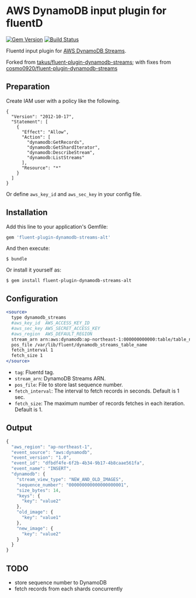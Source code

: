 # AWS DynamoDB input plugin for fluentD

[![Gem Version](https://badge.fury.io/rb/fluent-plugin-dynamodb-streams-alt.svg)](http://badge.fury.io/rb/fluent-plugin-dynamodb-streams-alt)
[![Build Status](https://travis-ci.org/takus/fluent-plugin-dynamodb-streams-alt.svg?branch=master)](https://travis-ci.org/takus/fluent-plugin-dynamodb-streams-alt)


Fluentd input plugin for [AWS DynamoDB Streams](http://docs.aws.amazon.com/amazondynamodb/latest/developerguide/Streams.html).

Forked from [takus/fluent-plugin-dynamodb-streams](https://github.com/takus/fluent-plugin-dynamodb-streams); with fixes from [cosmo0920/fluent-plugin-dynamodb-streams](https://github.com/cosmo0920/fluent-plugin-dynamodb-streams)

## Preparation

Create IAM user with a policy like the following.

```
{
  "Version": "2012-10-17",
  "Statement": [
    {
      "Effect": "Allow",
      "Action": [
        "dynamodb:GetRecords",
        "dynamodb:GetShardIterator",
        "dynamodb:DescribeStream",
        "dynamodb:ListStreams"
      ],
      "Resource": "*"
    }
  ]
}
```

Or define `aws_key_id` and `aws_sec_key` in your config file.

## Installation

Add this line to your application's Gemfile:

```ruby
gem 'fluent-plugin-dynamodb-streams-alt'
```

And then execute:

    $ bundle

Or install it yourself as:

    $ gem install fluent-plugin-dynamodb-streams-alt

## Configuration

```apache
<source>
  type dynamodb_streams
  #aws_key_id  AWS_ACCESS_KEY_ID
  #aws_sec_key AWS_SECRET_ACCESS_KEY
  #aws_region  AWS_DEFAULT_REGION
  stream_arn arn:aws:dynamodb:ap-northeast-1:000000000000:table/table_name/stream/2015-01-01T00:00:00.000
  pos_file /var/lib/fluent/dynamodb_streams_table_name
  fetch_interval 1
  fetch_size 1
</source>
```

- `tag`: Fluentd tag.
- `stream_arn`: DynamoDB Streams ARN.
- `pos_file`: File to store last sequence number.
- `fetch_interval`: The interval to fetch records in seconds. Default is 1 sec.
- `fetch_size`: The maximum number of records fetches in each iteration. Default is 1.

## Output

```javascript
{
  "aws_region": "ap-northeast-1",
  "event_source": "aws:dynamodb",
  "event_version": "1.0",
  "event_id": "dfbdf4fe-6f2b-4b34-9b17-4b8caae561fa",
  "event_name": "INSERT",
  "dynamodb": {
    "stream_view_type": "NEW_AND_OLD_IMAGES",
    "sequence_number": "000000000000000000001",
    "size_bytes": 14,
    "keys": {
      "key": "value2"
    },
    "old_image": {
      "key": "value1"
    },
    "new_image": {
      "key": "value2"
    }
  }
}
```

## TODO

- store sequence number to DynamoDB
- fetch records from each shards concurrently
